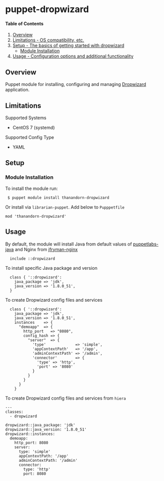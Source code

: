 # puppet-dropwizard

#### Table of Contents

1. [Overview](#overview)
2. [Limitations - OS compatibility, etc.](#limitations)
3. [Setup - The basics of getting started with dropwizard](#setup)
    * [Module Installation](#module-installation)
4. [Usage - Configuration options and additional functionality](#usage)

## Overview

Puppet module for installing, configuring and managing [Dropwizard](https://www.dropwizard.io) application.

## Limitations

Supported Systems
* CentOS 7 (systemd)

Supported Config Type
* YAML


## Setup

### Module Installation

To install the module run:

```
 $ puppet module install thanandorn-dropwizard
```

Or install via `librarian-puppet`. Add below to `Pupppetfile`

```
mod 'thanandorn-dropwizard'
```

## Usage

By default, the module will install Java from default values of [puppetlabs-java](https://github.com/puppetlabs/puppetlabs-java) and Nginx from [jfryman-nginx](https://github.com/jfryman/puppet-nginx)

```puppet
  include ::dropwizard
```

To install specific Java package and version

```puppet
  class { '::dropwizard':
    java_package => 'jdk',
    java_version => '1.8.0_51',
  }
```
To create Dropwizard config files and services

```puppet
  class { '::dropwizard':
    java_package => 'jdk',
    java_version => '1.8.0_51',
    instances    => {
      "demoapp"  => {
        http_port   => "8080",
        config_hash => {
          "server"  => {
            'type'             => 'simple',
            'appContextPath'   => '/app',
            'adminContextPath' => '/admin',
            'connector'        => {
              'type' => 'http',
              'port' => '8080'
            }
          }
        }
      }
    }
```

To create Dropwizard config files and services from `hiera`

```
---
classes:
  - dropwizard

dropwizard::java_package: 'jdk'
dropwizard::java_version: '1.8.0_51'
dropwizard::instances:
  demoapp:
    http_port: 8080
    server:
      type: 'simple'
      appContextPath: '/app'
      adminContextPath: '/admin'
      connector:
        type: 'http'
        port: 8080
```

